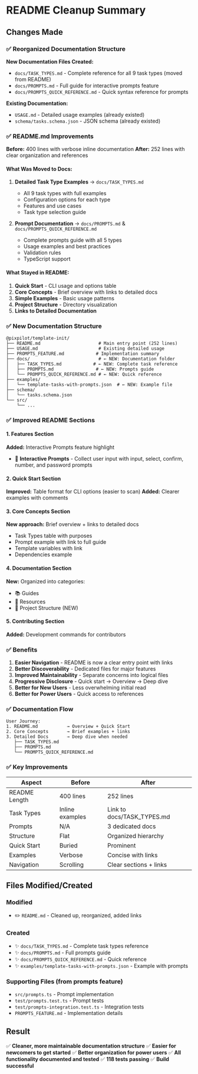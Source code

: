 # README Cleanup Summary

## Changes Made

### ✅ Reorganized Documentation Structure

**New Documentation Files Created:**

- `docs/TASK_TYPES.md` - Complete reference for all 9 task types (moved from README)
- `docs/PROMPTS.md` - Full guide for interactive prompts feature
- `docs/PROMPTS_QUICK_REFERENCE.md` - Quick syntax reference for prompts

**Existing Documentation:**

- `USAGE.md` - Detailed usage examples (already existed)
- `schema/tasks.schema.json` - JSON schema (already existed)

### ✅ README.md Improvements

**Before:** 400 lines with verbose inline documentation
**After:** 252 lines with clear organization and references

#### What Was Moved to Docs:

1. **Detailed Task Type Examples** → `docs/TASK_TYPES.md`
   - All 9 task types with full examples
   - Configuration options for each type
   - Features and use cases
   - Task type selection guide

2. **Prompt Documentation** → `docs/PROMPTS.md` & `docs/PROMPTS_QUICK_REFERENCE.md`
   - Complete prompts guide with all 5 types
   - Usage examples and best practices
   - Validation rules
   - TypeScript support

#### What Stayed in README:

1. **Quick Start** - CLI usage and options table
2. **Core Concepts** - Brief overview with links to detailed docs
3. **Simple Examples** - Basic usage patterns
4. **Project Structure** - Directory visualization
5. **Links to Detailed Documentation**

### ✅ New Documentation Structure

```
@pixpilot/template-init/
├── README.md                      # Main entry point (252 lines)
├── USAGE.md                       # Existing detailed usage
├── PROMPTS_FEATURE.md            # Implementation summary
├── docs/                          # ← NEW: Documentation folder
│   ├── TASK_TYPES.md            # ← NEW: Complete task reference
│   ├── PROMPTS.md                # ← NEW: Prompts guide
│   └── PROMPTS_QUICK_REFERENCE.md # ← NEW: Quick reference
├── examples/
│   └── template-tasks-with-prompts.json  # ← NEW: Example file
├── schema/
│   └── tasks.schema.json
└── src/
    └── ...
```

### ✅ Improved README Sections

#### 1. Features Section

**Added:** Interactive Prompts feature highlight

- 💬 **Interactive Prompts** - Collect user input with input, select, confirm, number, and password prompts

#### 2. Quick Start Section

**Improved:** Table format for CLI options (easier to scan)
**Added:** Clearer examples with comments

#### 3. Core Concepts Section

**New approach:** Brief overview + links to detailed docs

- Task Types table with purposes
- Prompt example with link to full guide
- Template variables with link
- Dependencies example

#### 4. Documentation Section

**New:** Organized into categories:

- 📚 Guides
- 📖 Resources
- 📁 Project Structure (NEW)

#### 5. Contributing Section

**Added:** Development commands for contributors

### ✅ Benefits

1. **Easier Navigation** - README is now a clear entry point with links
2. **Better Discoverability** - Dedicated files for major features
3. **Improved Maintainability** - Separate concerns into logical files
4. **Progressive Disclosure** - Quick start → Overview → Deep dive
5. **Better for New Users** - Less overwhelming initial read
6. **Better for Power Users** - Quick access to references

### ✅ Documentation Flow

```
User Journey:
1. README.md           → Overview + Quick Start
2. Core Concepts       → Brief examples + links
3. Detailed Docs       → Deep dive when needed
   ├── TASK_TYPES.md
   ├── PROMPTS.md
   └── PROMPTS_QUICK_REFERENCE.md
```

### ✅ Key Improvements

| Aspect        | Before          | After                      |
| ------------- | --------------- | -------------------------- |
| README Length | 400 lines       | 252 lines                  |
| Task Types    | Inline examples | Link to docs/TASK_TYPES.md |
| Prompts       | N/A             | 3 dedicated docs           |
| Structure     | Flat            | Organized hierarchy        |
| Quick Start   | Buried          | Prominent                  |
| Examples      | Verbose         | Concise with links         |
| Navigation    | Scrolling       | Clear sections + links     |

## Files Modified/Created

### Modified

- ✏️ `README.md` - Cleaned up, reorganized, added links

### Created

- ✨ `docs/TASK_TYPES.md` - Complete task types reference
- ✨ `docs/PROMPTS.md` - Full prompts guide
- ✨ `docs/PROMPTS_QUICK_REFERENCE.md` - Quick reference
- ✨ `examples/template-tasks-with-prompts.json` - Example with prompts

### Supporting Files (from prompts feature)

- `src/prompts.ts` - Prompt implementation
- `test/prompts.test.ts` - Prompt tests
- `test/prompts-integration.test.ts` - Integration tests
- `PROMPTS_FEATURE.md` - Implementation details

## Result

✅ **Cleaner, more maintainable documentation structure**
✅ **Easier for newcomers to get started**
✅ **Better organization for power users**
✅ **All functionality documented and tested**
✅ **118 tests passing**
✅ **Build successful**
